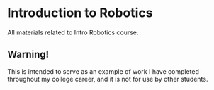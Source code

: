 # Introduction to Robotics
All materials related to Intro Robotics course.

## Warning!
This is intended to serve as an example of work I have completed throughout my college career, and it is not for use by other students.
